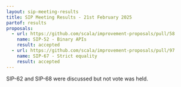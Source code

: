 ```yaml
---
layout: sip-meeting-results
title: SIP Meeting Results - 21st February 2025
partof: results
proposals:
  - url: https://github.com/scala/improvement-proposals/pull/58
    name: SIP-52 - Binary APIs
    result: accepted
  - url: https://github.com/scala/improvement-proposals/pull/97
    name: SIP-67 - Strict equality
    result: accepted
---
```

SIP-62 and SIP-68 were discussed but not vote was held.
